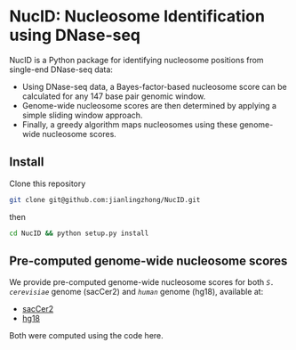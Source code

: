 # NucID: Nucleosome Identification using DNase-seq
NucID is a Python package for identifying nucleosome positions from single-end DNase-seq data:
  * Using DNase-seq data, a Bayes-factor-based nucleosome score can be calculated for any 147 base pair genomic window. 
  * Genome-wide nucleosome scores are then determined by applying a simple sliding window approach. 
  * Finally, a greedy algorithm maps nucleosomes using these genome-wide nucleosome scores.

## Install
Clone this repository

```bash
git clone git@github.com:jianlingzhong/NucID.git
```

then

```bash
cd NucID && python setup.py install
```

## Pre-computed genome-wide nucleosome scores
We provide pre-computed genome-wide nucleosome scores for both *`S. cerevisiae`* genome (sacCer2) and *`human`* genome (hg18), available at:
  * [sacCer2](http://trackhub.genome.duke.edu/harteminklab/NucID/sacCer2/)
  * [hg18](http://trackhub.genome.duke.edu/harteminklab/NucID/hg18/)

Both were computed using the code here. 
